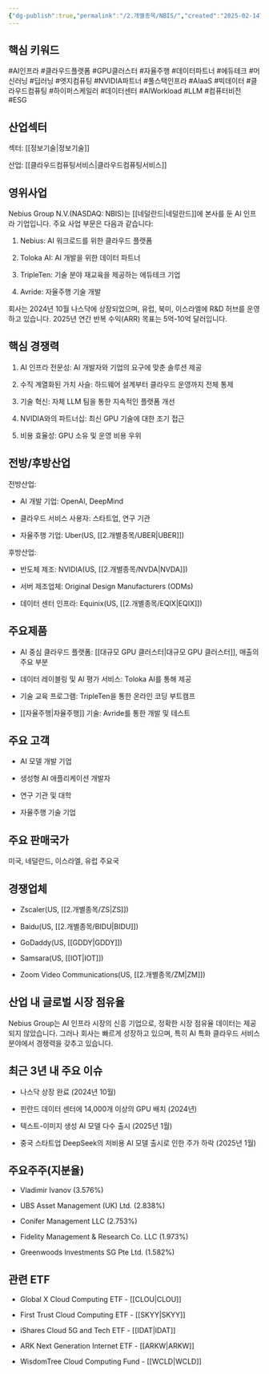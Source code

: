 ```yaml
---
{"dg-publish":true,"permalink":"/2.개별종목/NBIS/","created":"2025-02-14T22:42:14.918+09:00","updated":"2025-06-03T20:06:00.285+09:00"}
---
```


## 핵심 키워드

#AI인프라 #클라우드플랫폼 #GPU클러스터 #자율주행 #데이터파트너 #에듀테크 #머신러닝 #딥러닝 #엣지컴퓨팅 #NVIDIA파트너 #풀스택인프라 #AIaaS #빅데이터 #클라우드컴퓨팅 #하이퍼스케일러 #데이터센터 #AIWorkload #LLM #컴퓨터비전 #ESG

## 산업섹터

섹터: [[정보기술\|정보기술]]

산업: [[클라우드컴퓨팅서비스\|클라우드컴퓨팅서비스]]

## 영위사업

Nebius Group N.V.(NASDAQ: NBIS)는 [[네덜란드\|네덜란드]]에 본사를 둔 AI 인프라 기업입니다. 주요 사업 부문은 다음과 같습니다:

1. Nebius: AI 워크로드를 위한 클라우드 플랫폼
    
2. Toloka AI: AI 개발을 위한 데이터 파트너
    
3. TripleTen: 기술 분야 재교육을 제공하는 에듀테크 기업
    
4. Avride: 자율주행 기술 개발
    

회사는 2024년 10월 나스닥에 상장되었으며, 유럽, 북미, 이스라엘에 R&D 허브를 운영하고 있습니다. 2025년 연간 반복 수익(ARR) 목표는 5억-10억 달러입니다.

## 핵심 경쟁력

1. AI 인프라 전문성: AI 개발자와 기업의 요구에 맞춘 솔루션 제공
    
2. 수직 계열화된 가치 사슬: 하드웨어 설계부터 클라우드 운영까지 전체 통제
    
3. 기술 혁신: 자체 LLM 팀을 통한 지속적인 플랫폼 개선
    
4. NVIDIA와의 파트너십: 최신 GPU 기술에 대한 조기 접근
    
5. 비용 효율성: GPU 소유 및 운영 비용 우위
    

## 전방/후방산업

전방산업:

- AI 개발 기업: OpenAI, DeepMind
    
- 클라우드 서비스 사용자: 스타트업, 연구 기관
    
- 자율주행 기업: Uber(US, [[2.개별종목/UBER\|UBER]])
    

후방산업:

- 반도체 제조: NVIDIA(US, [[2.개별종목/NVDA\|NVDA]])
    
- 서버 제조업체: Original Design Manufacturers (ODMs)
    
- 데이터 센터 인프라: Equinix(US, [[2.개별종목/EQIX\|EQIX]])
    

## 주요제품

- AI 중심 클라우드 플랫폼: [[대규모 GPU 클러스터\|대규모 GPU 클러스터]], 매출의 주요 부분
    
- 데이터 레이블링 및 AI 평가 서비스: Toloka AI를 통해 제공
    
- 기술 교육 프로그램: TripleTen을 통한 온라인 코딩 부트캠프
    
- [[자율주행\|자율주행]] 기술: Avride를 통한 개발 및 테스트
    

## 주요 고객

- AI 모델 개발 기업
    
- 생성형 AI 애플리케이션 개발자
    
- 연구 기관 및 대학
    
- 자율주행 기술 기업
    

## 주요 판매국가

미국, 네덜란드, 이스라엘, 유럽 주요국

## 경쟁업체

- Zscaler(US, [[2.개별종목/ZS\|ZS]])
    
- Baidu(US, [[2.개별종목/BIDU\|BIDU]])
    
- GoDaddy(US, [[GDDY\|GDDY]])
    
- Samsara(US, [[IOT\|IOT]])
    
- Zoom Video Communications(US, [[2.개별종목/ZM\|ZM]])
    

## 산업 내 글로벌 시장 점유율

Nebius Group는 AI 인프라 시장의 신흥 기업으로, 정확한 시장 점유율 데이터는 제공되지 않았습니다. 그러나 회사는 빠르게 성장하고 있으며, 특히 AI 특화 클라우드 서비스 분야에서 경쟁력을 갖추고 있습니다.

## 최근 3년 내 주요 이슈

- 나스닥 상장 완료 (2024년 10월)
    
- 핀란드 데이터 센터에 14,000개 이상의 GPU 배치 (2024년)
    
- 텍스트-이미지 생성 AI 모델 다수 출시 (2025년 1월)
    
- 중국 스타트업 DeepSeek의 저비용 AI 모델 출시로 인한 주가 하락 (2025년 1월)
    

## 주요주주(지분율)

- Vladimir Ivanov (3.576%)
    
- UBS Asset Management (UK) Ltd. (2.838%)
    
- Conifer Management LLC (2.753%)
    
- Fidelity Management & Research Co. LLC (1.973%)
    
- Greenwoods Investments SG Pte Ltd. (1.582%)
    

## 관련 ETF

- Global X Cloud Computing ETF - [[CLOU\|CLOU]]
    
- First Trust Cloud Computing ETF - [[SKYY\|SKYY]]
    
- iShares Cloud 5G and Tech ETF - [[IDAT\|IDAT]]
    
- ARK Next Generation Internet ETF - [[ARKW\|ARKW]]
    
- WisdomTree Cloud Computing Fund - [[WCLD\|WCLD]]